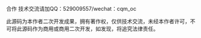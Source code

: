 合作 技术交流请加QQ：529009557/wechat：cqm_oc

此源码为本作者二次开发成果，拥有著作权，仅供技术交流，未经本作者许可，不可将此源码作为商用或商用二次开发，如发现，将追究法律责任。

